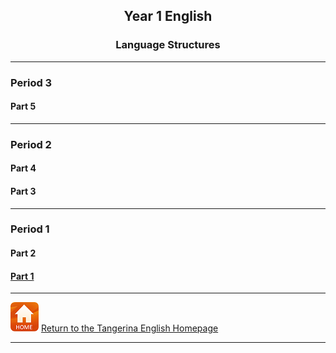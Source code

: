 <head>
<!-- Global site tag (gtag.js) - Google Analytics -->
<script async src="https://www.googletagmanager.com/gtag/js?id=UA-110947112-3"></script>
<script>
  window.dataLayer = window.dataLayer || [];
  function gtag(){dataLayer.push(arguments);}
  gtag('js', new Date());

  gtag('config', 'UA-110947112-3');
</script>
</head>

<h2> 
<p align="center">
Year 1 English
</p>
</h2>

<h3> 
<p align="center">
Language Structures
</p>
</h3>

***
### Period 3
#### Part 5
<!--#### [Part 5](https://tangerina-pt.github.io/English/Y1_conv_p5)-->

***
### Period 2
#### Part 4
<!--#### [Part 4](https://tangerina-pt.github.io/English/Y1_conv_p4)-->
#### Part 3
<!--#### [Part 3](https://tangerina-pt.github.io/English/Y1_conv_p3)-->

***
### Period 1
#### Part 2
<!--#### [Part 2](https://tangerina-pt.github.io/English/Y1_conv_p2)-->
#### [Part 1](https://tangerina-pt.github.io/English/Y1_conv_p1)

***
[![home](/images/home.PNG)](https://tangerina-pt.github.io/English) [Return to the Tangerina English Homepage](https://tangerina-pt.github.io/English)

***
